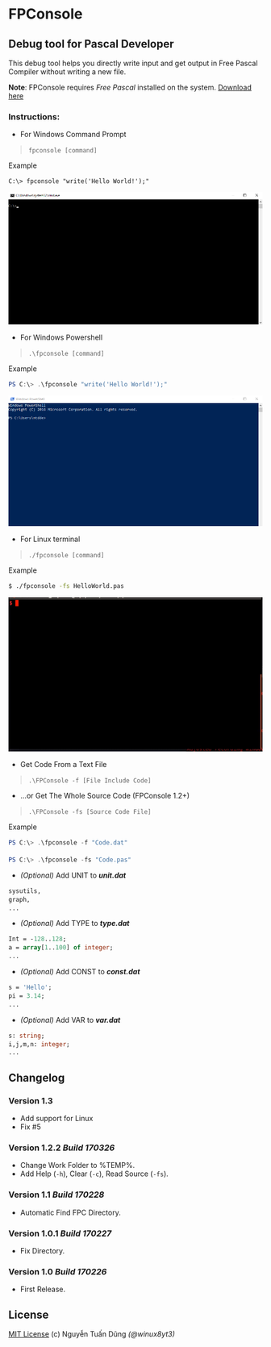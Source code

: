 FPConsole
==============================

## Debug tool for Pascal Developer
This debug tool helps you directly write input and get output in Free Pascal Compiler without writing a new file.

**Note**: FPConsole requires _Free Pascal_ installed on the system. [Download here](http://www.freepascal.org/download.var)

### Instructions:

- For Windows Command Prompt
> `fpconsole [command]`

Example
```batch
C:\> fpconsole "write('Hello World!');"
```
![Ex-Cmd](/img/fpconsole_cmd.gif)

- For Windows Powershell 
> `.\fpconsole [command]`

Example
```powershell
PS C:\> .\fpconsole "write('Hello World!');"
```
![Ex-Powershell](/img/fpconsole_powershell.gif)

- For Linux terminal
> `./fpconsole [command]`

Example
```bash
$ ./fpconsole -fs HelloWorld.pas
```
![Ex-Terminal](/img/fpconsole_linux-terminal.gif)

- Get Code From a Text File

> `.\FPConsole -f [File Include Code]`

- ...or Get The Whole Source Code (FPConsole 1.2+)

> `.\FPConsole -fs [Source Code File]`

Example
```powershell
PS C:\> .\fpconsole -f "Code.dat"

PS C:\> .\fpconsole -fs "Code.pas"
```

- _(Optional)_ Add UNIT to _**unit.dat**_
```pascal
sysutils,
graph,
...
```
- _(Optional)_ Add TYPE to _**type.dat**_
```pascal
Int = -128..128;
a = array[1..100] of integer;
...
```
- _(Optional)_ Add CONST to _**const.dat**_
```pascal
s = 'Hello';
pi = 3.14;
...
```
- _(Optional)_ Add VAR to _**var.dat**_
```pascal
s: string;
i,j,m,n: integer;
...
```

## Changelog

### Version 1.3
- Add support for Linux
- Fix #5

### Version 1.2.2 *Build 170326*
- Change Work Folder to %TEMP%.
- Add Help (`-h`), Clear (`-c`), Read Source (`-fs`).

### Version 1.1 *Build 170228*
- Automatic Find FPC Directory.

### Version 1.0.1 *Build 170227*
- Fix Directory.

### Version 1.0 *Build 170226*
- First Release.

## License
[MIT License](/LICENSE) (c) Nguyễn Tuấn Dũng *(@winux8yt3)*
